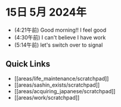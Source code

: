 # 15日 5月 2024年
- (4:21午前) Good morning!! I feel good
- (4:30午前) I can't believe I have work
- (5:14午前) let's switch over to signal
 



## Quick Links
- [[areas/life_maintenance/scratchpad]]
- [[areas/sashin_exists/scratchpad]]
- [[areas/acquiring_japanese/scratchpad]]
- [[areas/work/scratchpad]]
